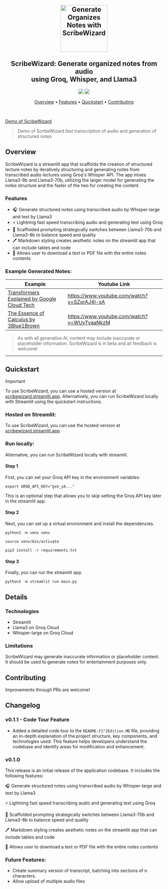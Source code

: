 <h2 align="center">
 <br>
 <img src="https://i.imgur.com/scoiUgD.png" alt="Generate Organizes Notes with ScribeWizard" width="150">
 <br>
 <br>
 ScribeWizard: Generate organized notes from audio<br>using Groq, Whisper, and Llama3
 <br>
</h2>

<p align="center">
 <a href="https://github.com/bklieger/scribewizard/stargazers"><img src="https://img.shields.io/github/stars/bklieger/scribewizard"></a>
 <a href="https://github.com/bklieger/scribewizard/blob/main/LICENSE.md">
 <img src="https://img.shields.io/badge/License-MIT-green.svg">
 </a>
</p>

<p align="center">
 <a href="#Overview">Overview</a> •
 <a href="#Features">Features</a> •
 <a href="#Quickstart">Quickstart</a> •
 <a href="#Contributing">Contributing</a>
</p>

<br>

[Demo of ScribeWizard](https://github.com/user-attachments/assets/c222bea0-3784-4f06-b431-ef81eea5691d)

> Demo of ScribeWizard fast transcription of audio and generation of structured notes

## Overview

ScribeWizard is a streamlit app that scaffolds the creation of structured lecture notes by iteratively structuring and generating notes from transcribed audio lectures using Groq's Whisper API. The app mixes Llama3-8b and Llama3-70b, utilizing the larger model for generating the notes structure and the faster of the two for creating the content.

### Features

- 🎧 Generate structured notes using transcribed audio by Whisper-large and text by Llama3
- ⚡ Lightning fast speed transcribing audio and generating text using Groq
- 📖 Scaffolded prompting strategically switches between Llama3-70b and Llama3-8b to balance speed and quality
- 🖊️ Markdown styling creates aesthetic notes on the streamlit app that can include tables and code
- 📂 Allows user to download a text or PDF file with the entire notes contents

### Example Generated Notes:

| Example                                                                                            | Youtube Link                                |
| -------------------------------------------------------------------------------------------------- | ------------------------------------------- |
| [Transformers Explained by Google Cloud Tech](examples/transformers_explained/generated_notes.pdf) | https://www.youtube.com/watch?v=SZorAJ4I-sA |
| [The Essence of Calculus by 3Blue1Brown](examples/essence_calculus/generated_notes.pdf)            | https://www.youtube.com/watch?v=WUvTyaaNkzM |

> As with all generative AI, content may include inaccurate or placeholder information. ScribeWizard is in beta and all feedback is welcome!

---

## Quickstart

> [!IMPORTANT]
> To use ScribeWizard, you can use a hosted version at [scribewizard.streamlit.app](https://scribewizard.streamlit.app).
> Alternatively, you can run ScribeWizard locally with Streamlit using the quickstart instructions.

### Hosted on Streamlit:

To use ScribeWizard, you can use the hosted version at [scribewizard.streamlit.app](https://scribewizard.streamlit.app)

### Run locally:

Alternative, you can run ScribeWizard locally with streamlit.

#### Step 1

First, you can set your Groq API key in the environment variables:

```
export GROQ_API_KEY="gsk_yA..."
```

This is an optional step that allows you to skip setting the Groq API key later in the streamlit app.

#### Step 2

Next, you can set up a virtual environment and install the dependencies.

```
python3 -m venv venv
```

```
source venv/bin/activate
```

```
pip3 install -r requirements.txt
```

#### Step 3

Finally, you can run the streamlit app.

```
python3 -m streamlit run main.py
```

## Details

### Technologies

- Streamlit
- Llama3 on Groq Cloud
- Whisper-large on Groq Cloud

### Limitations

ScribeWizard may generate inaccurate information or placeholder content. It should be used to generate notes for entertainment purposes only.

## Contributing

Improvements through PRs are welcome!

## Changelog

### v0.1.1 - Code Tour Feature

- Added a detailed code tour to the `README-F1^2Edition.MD` file, providing an in-depth explanation of the project structure, key components, and technologies used. This feature helps developers understand the codebase and identify areas for modification and enhancement.

### v0.1.0

This release is an initial release of the application codebase. It includes the following features:

🎧 Generate structured notes using transcribed audio by Whisper-large and text by Llama3

⚡ Lightning fast speed transcribing audio and generating text using Groq

📖 Scaffolded prompting strategically switches between Llama3-70b and Llama3-8b to balance speed and quality

🖊️ Markdown styling creates aesthetic notes on the streamlit app that can include tables and code

📂 Allows user to download a text or PDF file with the entire notes contents

### Future Features:

- Create summary version of transcript, batching into sections of n characters.
- Allow upload of multiple audio files
